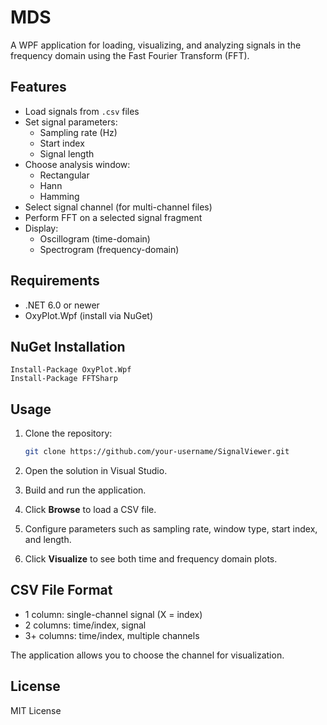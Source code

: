 # MDS

A WPF application for loading, visualizing, and analyzing signals in the frequency domain using the Fast Fourier Transform (FFT).

## Features

- Load signals from `.csv` files
- Set signal parameters:
  - Sampling rate (Hz)
  - Start index
  - Signal length
- Choose analysis window:
  - Rectangular
  - Hann
  - Hamming
- Select signal channel (for multi-channel files)
- Perform FFT on a selected signal fragment
- Display:
  - Oscillogram (time-domain)
  - Spectrogram (frequency-domain)

## Requirements

- .NET 6.0 or newer
- OxyPlot.Wpf (install via NuGet)

## NuGet Installation

```shell
Install-Package OxyPlot.Wpf
Install-Package FFTSharp
```

## Usage

1. Clone the repository:

    ```bash
    git clone https://github.com/your-username/SignalViewer.git
    ```

2. Open the solution in Visual Studio.

3. Build and run the application.

4. Click **Browse** to load a CSV file.

5. Configure parameters such as sampling rate, window type, start index, and length.

6. Click **Visualize** to see both time and frequency domain plots.

## CSV File Format

- 1 column: single-channel signal (X = index)
- 2 columns: time/index, signal
- 3+ columns: time/index, multiple channels

The application allows you to choose the channel for visualization.

## License

MIT License
